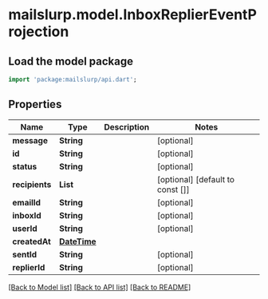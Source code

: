 # mailslurp.model.InboxReplierEventProjection

## Load the model package
```dart
import 'package:mailslurp/api.dart';
```

## Properties
Name | Type | Description | Notes
------------ | ------------- | ------------- | -------------
**message** | **String** |  | [optional] 
**id** | **String** |  | [optional] 
**status** | **String** |  | [optional] 
**recipients** | **List<String>** |  | [optional] [default to const []]
**emailId** | **String** |  | [optional] 
**inboxId** | **String** |  | [optional] 
**userId** | **String** |  | [optional] 
**createdAt** | [**DateTime**](DateTime) |  | 
**sentId** | **String** |  | [optional] 
**replierId** | **String** |  | [optional] 

[[Back to Model list]](../README#documentation-for-models) [[Back to API list]](../README#documentation-for-api-endpoints) [[Back to README]](../README)


